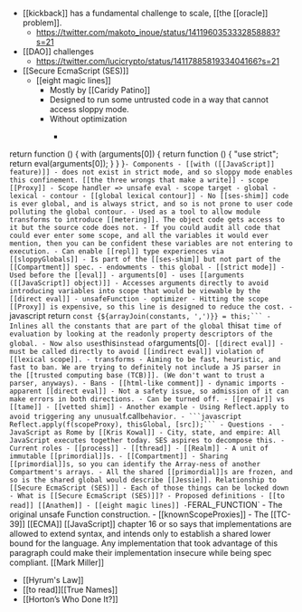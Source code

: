 - [[kickback]] has a fundamental challenge to scale, [[the [[oracle]] problem]].
    - https://twitter.com/makoto_inoue/status/1411960353332858883?s=21
- [[DAO]] challenges
    - https://twitter.com/lucicrypto/status/1411788581933404166?s=21
- [[Secure EcmaScript (SES)]]
    - [[eight magic lines]]
        - Mostly by [[Caridy Patino]]
        - Designed to run some untrusted code in a way that cannot access sloppy mode.
        - Without optimization
            - ```javascript
return function () {
  with (arguments[0]) {
    return function () {
      "use strict";
      return eval(arguments[0]);
    }
  }
}```
        - Components
            - [[with ([[JavaScript]] feature)]]
                - does not exist in strict mode, and so sloppy mode enables this confinement. [[the three wrongs that make a write]]
            - scope [[Proxy]]
                - Scope handler => unsafe eval
                - scope target
                    - global
                    - lexical
                    - contour
                        - [[global lexical contour]]
                            - No [[ses-shim]] code is ever global, and is always strict, and so is not prone to user code polluting the global contour.
                            - Used as a tool to allow module transforms to introduce [[metering]]. The object code gets access to it but the source code does not.
                            - If you could audit all code that could ever enter some scope, and all the variables it would ever mention, then you can be confident these variables are not entering to execution.
                            - Can enable [[repl]] type experiences via [[sloppyGlobals]]
                                - Is part of the [[ses-shim]] but not part of the [[Compartment]] spec.
                    - endowments
                    - this global
            - [[strict mode]]
                - Used before the [[eval]]
            - arguments[0]
                - uses [[arguments ([[JavaScript]] object)]]
                - Accesses arguments directly to avoid introducing variables into scope that would be viewable by the [[direct eval]]
            - unsafeFunction
            - optimizer
                - Hitting the scope [[Proxy]] is expensive, so this line is designed to reduce the cost.
                - ```javascript
return `const {${arrayJoin(constants, ',')}} = this;```
                - Inlines all the constants that are part of the global `this` at time of evaluation by looking at the readonly property descriptors of the global.
                - Now also uses `this` instead of `arguments[0]`
            - [[direct eval]]
                - must be called directly to avoid [[indirect eval]] violation of [[lexical scope]].
            - transforms
                - Aiming to be fast, heuristic, and fast to ban. We are trying to definitely not include a JS parser in the [[trusted computing base (TCB)]]. (We don't want to trust a parser, anyways).
                - Bans
                    - [[html-like comment]]
                    - dynamic imports
                    - apparent [[direct eval]]
                        - Not a safety issue, so admission of it can make errors in both directions.
                        - Can be turned off.
        - [[repair]] vs [[tame]]
        - [[vetted shim]]
        - Another example
            - Using Reflect.apply to avoid triggering any unusual `f.call` behavior.
            - ```javascript
Reflect.apply(f(scopeProxy), thisGlobal, [src]);```
        - Questions
            - 
    - JavaScript as Rome by [[Kris Kowal]]
        - City, state, and empire: All JavaScript executes together today. SES aspires to decompose this.
        - Current roles
            - [[process]]
            - [[thread]]
            - [[Realm]]
                - A unit of immutable [[primordial]]s.
            - [[Compartment]]
                - Sharing [[primordial]]s, so you can identify the Array-ness of another Compartment's arrays.
                - All the shared [[primordial]]s are frozen, and so is the shared global would describe [[Jessie]]. Relationship to [[Secure EcmaScript (SES)]]
        - Each of those things can be locked down
        - What is [[Secure EcmaScript (SES)]]?
            - Proposed definitions
        - [[to read]] [[Anathem]]
        - [[eight magic lines]]
            - `FERAL_FUNCTION`
                - The original unsafe Function construction.
        - [[knownScopeProxies]]
    - The [[TC-39]] [[ECMA]] [[JavaScript]] chapter 16 or so says that implementations are allowed to extend syntax, and intends only to establish a shared lower bound for the language. Any implementation that took advantage of this paragraph could make their implementation insecure while being spec compliant. [[Mark Miller]]
- [[Hyrum's Law]]
- [[to read]][[True Names]]
- [[Horton’s Who Done It?]]
